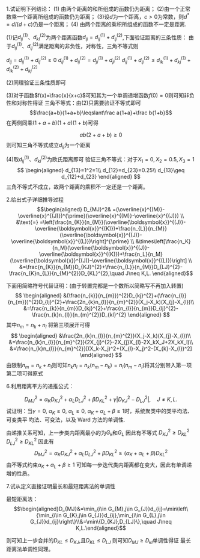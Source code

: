 1.试证明下列结论：
(1) 由两个距离的和所组成的函数仍为距离；
(2)由一个正常数乘一个距离所组成的函数仍为距离；
(3)设$d$为一个距离，$c>0$为常数，则$d^*=d/(d+c)$仍是一个距离；
(4) 由两个距离的乘积所组成的函数不一定是距离.

(1)记$d_{ij}^{(1)}$、$d_{kl}^{(2)}$为两个距离函数$d_{ij}=d_{ij}^{(1)}+d_{ij}^{(2)}$,下面验证距离的三条性质：
由于$d_{ij}^{(1)}、d_{ij}^{(2)}$满足距离的非负性，对称性，三角不等式则

$d_{ij}=d_{ij}^{(1)}+d_{ij}^{(2)}\geq0$
$d_{ij}^{(1)}+d_{ij}^{(2)}=d_{ji}^{(1)}+d_{ji}^{(2)}$
$d_{ij}^{(1)}+d_{ij}^{(2)}\leq d_{ik}^{(1)}+d_{kj}^{(1)}+d_{ik}^{(2)}+d_{kj}^{(2)}$ 

(2)同理验证三条性质即可

(3)对于函数$f(x)=\frac{x}{x+c}$可知其为一个单调递增函数$f(0)=0$则可知非负性和对称性得证
三角不等式：由(2)只需要验证不等式即可
$$\frac{a+b}{1+a+b}\leqslant\frac a{1+a}+\frac b{1+b}$$
在两侧同乘$(1+a+b)(1+a)(1+b)$可得

$$ab(2+a+b)\geqslant0$$
则可知三角不等式成立$d_{ij}$为一个距离

(4)取$d_{ij}^{(1)}$、$d_{kl}^{(2)}$为欧氏距离即可
验证三角不等式：对于$X_{1}=0,X_{2}=0.5,X_{3}=1$
$$
\begin{aligned}
d_{13}=1^2=1\\
d_{12}=d_{23}=0.25\\
d_{13}\geq d_{12}+d_{23}
\end{aligned}
$$
三角不等式不成立，故两个距离的乘积不一定还是一个距离。



2.给出式子详细推导过程
$$\begin{aligned}
D_{MJ}^2& =(\overline{x}^{(M)}-\overline{x}^{(J)})^{\prime}(\overline{x}^{(M)}-\overline{x}^{(J)}) \\
&\text{=} =\left[\frac{n_{K}}{n_{M}}(\overline{\boldsymbol{x}}^{(J)}-\overline{\boldsymbol{x}}^{(K)})+\frac{n_{L}}{n_{M}}(\overline{\boldsymbol{x}}^{(J)}-\overline{\boldsymbol{x}}^{(L)})\right]^{\prime} \\
&\times\left[\frac{n_K}{n_M}(\overline{\boldsymbol{x}}^{(J)}-\overline{\boldsymbol{x}}^{(K)})+\frac{n_L}{n_M}(\overline{\boldsymbol{x}}^{(J)}-\overline{\boldsymbol{x}}^{(L)})\right] \\
&=\frac{n_{K}}{n_{M}}D_{KJ}^{2}+\frac{n_{L}}{n_{M}}D_{LJ}^{2}-\frac{n_{K}n_{L}}{n_{M}^{2}}D_{KL}^{2},\quad J\neq K,L.
\end{aligned}$$

下面用简略符号代替证明：(由于转置完都是一个数所以简略写不再加入转置)
$$
\begin{aligned}
&(\frac{n_{k}}{n_{m}})^{2}D_{kj}^{2}+(\frac{n_{l}}{n_{m}})^{2}D_{lj}^{2}+\frac{2n_{k}n_{l}}{n_{m}^{2}}(X_j-X_k)(X_{j}-X_{l})\\
&=\frac{n_{k}}{n_{m}}D_{kj}^{2}+\frac{n_{l}}{n_{m}}D_{lj}^{2}-\frac{n_{k}n_{l}}{n_{m}^{2}}D_{kl}^{2}
\end{aligned}
$$
其中$n_m=n_k+n_l$
将第三项展开可得
$$
\begin{aligned}
&\frac{2n_{k}n_{l}}{n_{m}^{2}}(X_j-X_k)(X_{j}-X_{l})\\
&=\frac{n_{k}n_{l}}{n_{m}^{2}}(2X_{j}^{2}-2X_{j}X_{l}-2X_kX_J+2X_kX_l)\\
&=\frac{n_{k}n_{l}}{n_{m}^{2}}[(X_k-X_j)^2+(X_{l}-X_j)^2-(X_{k}-X_{l})^2]
\end{aligned}
$$
由限制$n_m=n_k+n_l$则可知$n_{k}n_{l}=n_{k}(n_{m}-n_{k})=n_{l}(n_{m}-n_{l})$将其分别带入第一项第二项可得原式


6.利用距离平方的递推公式：


$$D_{MJ}^{2}=\alpha_{K}D_{KJ}^{2}+\alpha_{L}D_{LJ}^{2}+\beta D_{KL}^{2}+\gamma\left|D_{KJ}^{2}-D_{LJ}^{2}\right|,\quad J\neq K,L.$$
试证明：当$\gamma = 0$, $\alpha _K\geqslant 0$, $\alpha _L\geqslant 0$, $\alpha _K+ \alpha _L+ \beta \geqslant 1$时，系统聚类中的类平均法、可变类平
均法、可变法，以及 Ward 方法的单调性.

由递推关系可知，上一步类内距离最小的为$G_{k}$和$G_{L}$ 因此有不等式
$D_{KJ}^{2}\geq D_{KL}^{2}$
$D_{LJ}^{2}\geq D_{KL}^{2}$
因此有
$$D_{MJ}^{2}=\alpha_{K}D_{KJ}^{2}+\alpha_{L}D_{LJ}^{2}+\beta D_{KL}^{2}\geq(\alpha_{K}+\alpha_L+\beta)D^{2}_{KL}
$$
由不等式约束$\alpha _K+ \alpha _L+ \beta \geqslant 1$ 可知每一步迭代类内距离都在变大，因此有单调递增的性质。

7.试从定义直接证明最长和最短距离法的单调性

最短距离法：
$$\begin{aligned}D_{MJ}&=\min_{i\in G_{M},j\in G_{J}}d_{ij}=\min\left\{\min_{i\in G_{K},j\in G_{J}}d_{ij},\min_{i\in G_{L},j\in G_{J}}d_{ij}\right\}\\&=\min\{D_{KJ},D_{LJ}\},\quad J\neq K,L.\end{aligned}$$

则可知上一步合并的$D_{KL}\leq D_{KJ}$,且$D_{KL}\leq D_{LJ}$
则可知$D_{MJ}\geq D_{kl}$单调性得证
最长距离法单调性同理。

